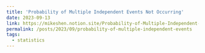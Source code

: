 ```yaml
---
title: 'Probability of Multiple Independent Events Not Occurring'
date: 2023-09-13
link: https://mikeshen.notion.site/Probability-of-Multiple-Independent-Events-Not-Occurring-6b74c642073949b598b85a7155bfd8df?pvs=4
permalink: /posts/2023/09/probability-of-multiple-independent-events
tags:
  - statistics
---
```

